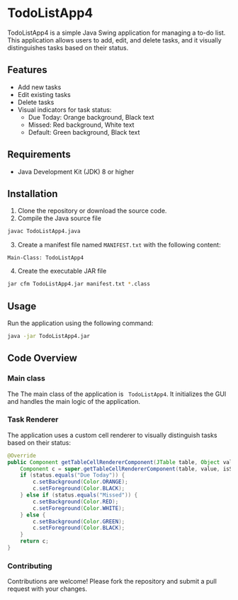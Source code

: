 # TodoListApp4

TodoListApp4 is a simple Java Swing application for managing a to-do list. This application allows users to add, edit, and delete tasks, and it visually distinguishes tasks based on their status.

## Features

- Add new tasks
- Edit existing tasks
- Delete tasks
- Visual indicators for task status:
  - Due Today: Orange background, Black text
  - Missed: Red background, White text
  - Default: Green background, Black text

## Requirements

- Java Development Kit (JDK) 8 or higher

## Installation

1. Clone the repository or download the source code.
2. Compile the Java source file
```bash
javac TodoListApp4.java
```
3. Create a manifest file named  `MANIFEST.txt` with the following content:
```text
Main-Class: TodoListApp4
```

4. Create the  executable JAR file
```bash
jar cfm TodoListApp4.jar manifest.txt *.class
```

## Usage 
Run the application using the following command:
```bash 
java -jar TodoListApp4.jar
```

## Code Overview
### Main class 

The The main class of the application is ``` TodoListApp4```. It initializes the GUI and handles the main logic of the application.

### Task Renderer
The application uses a custom cell renderer to visually distinguish tasks based on their status:

```java 
@Override
public Component getTableCellRendererComponent(JTable table, Object value, boolean isSelected, boolean hasFocus, int row, int column) {
    Component c = super.getTableCellRendererComponent(table, value, isSelected, hasFocus, row, column);
    if (status.equals("Due Today")) {
        c.setBackground(Color.ORANGE);
        c.setForeground(Color.BLACK);
    } else if (status.equals("Missed")) {
        c.setBackground(Color.RED);
        c.setForeground(Color.WHITE);
    } else {
        c.setBackground(Color.GREEN);
        c.setForeground(Color.BLACK);
    }
    return c;
}
```

### Contributing
Contributions are welcome! Please fork the repository and submit a pull request with your changes.
